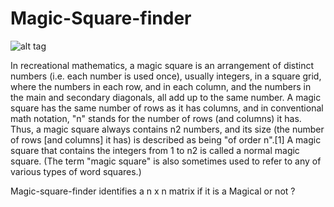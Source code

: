 # Magic-Square-finder

![alt tag](https://upload.wikimedia.org/wikipedia/commons/thumb/e/e4/Magicsquareexample.svg/180px-Magicsquareexample.svg.png)

In recreational mathematics, a magic square is an arrangement of distinct numbers (i.e. each number is used once), usually integers, in a square grid, where the numbers in each row, and in each column, and the numbers in the main and secondary diagonals, all add up to the same number. A magic square has the same number of rows as it has columns, and in conventional math notation, "n" stands for the number of rows (and columns) it has. Thus, a magic square always contains n2 numbers, and its size (the number of rows [and columns] it has) is described as being "of order n".[1] A magic square that contains the integers from 1 to n2 is called a normal magic square. (The term "magic square" is also sometimes used to refer to any of various types of word squares.)

Magic-square-finder identifies a n x n matrix if it is a Magical or not ?
